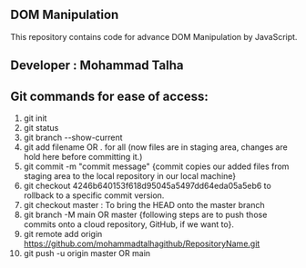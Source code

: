 ## DOM Manipulation
This repository contains code for advance DOM Manipulation by JavaScript.

## Developer : Mohammad Talha

## Git commands for ease of access:
1. git init
2. git status
3. git branch --show-current
3. git add filename OR . for all (now files are in staging area, changes are hold here before committing it.) 
4. git commit -m "commit message" {commit copies our added files from staging area to the local repository in our local machine}
5. git checkout 4246b640153f618d95045a5497dd64eda05a5eb6 to rollback to a specific commit version.
6. git checkout master : To bring the HEAD onto the master branch
7. git branch -M main OR master {following steps are to push those commits onto a cloud repository, GitHub, if we want to}.
8. git remote add origin https://github.com/mohammadtalhagithub/RepositoryName.git
9. git push -u origin master OR main